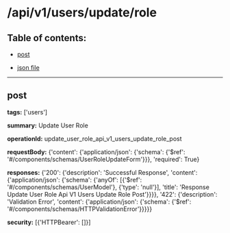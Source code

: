 # /api/v1/users/update/role

## Table of contents:
- [post](#post)

- [json file](./_api_v1_users_update_role.json)

---
<a name="post"></a>
## post

**tags:** ['users']

**summary:** Update User Role

**operationId:** update_user_role_api_v1_users_update_role_post

**requestBody:** {'content': {'application/json': {'schema': {'$ref': '#/components/schemas/UserRoleUpdateForm'}}}, 'required': True}

**responses:** {'200': {'description': 'Successful Response', 'content': {'application/json': {'schema': {'anyOf': [{'$ref': '#/components/schemas/UserModel'}, {'type': 'null'}], 'title': 'Response Update User Role Api V1 Users Update Role Post'}}}}, '422': {'description': 'Validation Error', 'content': {'application/json': {'schema': {'$ref': '#/components/schemas/HTTPValidationError'}}}}}

**security:** [{'HTTPBearer': []}]

